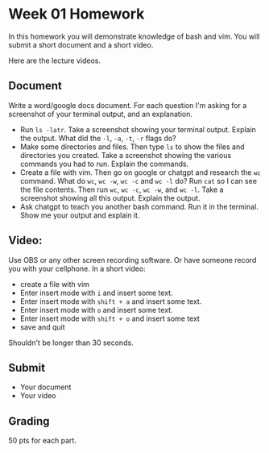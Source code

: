 # Week 01 Homework

In this homework you will demonstrate knowledge of bash and vim. You will submit a short document and a short video.

Here are the lecture videos.

## Document

Write a word/google docs document. For each question I'm asking for a screenshot of your terminal output, and an explanation.

* Run `ls -latr`. Take a screenshot showing your terminal output. Explain the output. What did the `-l`, `-a`, `-t`, `-r` flags do?
* Make some directories and files. Then type `ls` to show the files and directories you created. Take a screenshot showing the various commands you had to run. Explain the commands.
* Create a file with vim. Then go on google or chatgpt and research the `wc` command. What do `wc`, `wc -w`, `wc -c` and `wc -l` do? Run `cat` so I can see the file contents. Then run `wc`, `wc -c`, `wc -w`, and `wc -l`. Take a screenshot showing all this output. Explain the output.
* Ask chatgpt to teach you another bash command. Run it in the terminal. Show me your output and explain it.


## Video:

Use OBS or any other screen recording software. Or have someone record you with your cellphone. In a short video:
* create a file with vim
* Enter insert mode with `i` and insert some text.
* Enter insert mode with  `shift + a` and insert some text.
* Enter insert mode with `o` and insert some text.
* Enter insert mode with `shift + o` and insert some text
* save and quit

Shouldn't be longer than 30 seconds.

## Submit

* Your document
* Your video


## Grading

50 pts for each part.
